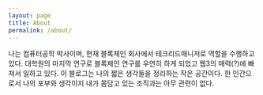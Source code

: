 ```yaml
---
layout: page
title: About
permalink: /about/
---
```

나는 컴퓨터공학 박사이며, 현재 블록체인 회사에서 테크리드매니저로 역할을 수행하고 있다. 대학원의 마지막 연구로 블록체인 연구를 우연히 하게 되었고 웹3의 매력(?)에 빠져서 일하고 있다. 이 블로그는 나의 짧은 생각들을 정리하는 작은 공간이다. 한 인간으로서 나의 포부와 생각이지 내가 몸담고 있는 조직과는 아무 관련이 없다.
